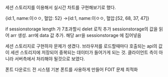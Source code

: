 세션 스토리지를 이용해서 실시간 차트를 구현해보기로 했다.

{id:1, name:이ㅇㅇ, 혈압: 52}
->{id:1, name:이ㅇㅇ, 혈압:[52, 68, 37, 47]}

if sessionstorage length 가 7초과할시 delet 로직 추가
sessionstorage의 값을 읽어 arr 생성.
arr에 data 값 추가.
해당 arr을 sessionstorage 에 집어넣음


세션 스토리지로 구현하자 문제가 생겼다.
브라우저를 로드할때마다 호출되는 api의 값이 세션 스토리지에 저장되어 중복되는 데이터가 들어가게 되는 것.
클라이언트 측이 아니라 서버측에서 처리해야 될것으로 보였다.

폰트 다운로드 전 시스템 기본 폰트를 사용하게 만들어 FOIT 문제 최적화
